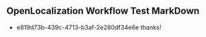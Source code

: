 ## OpenLocalization Workflow Test MarkDown
* e819d73b-439c-4713-b3af-2e280df34e6e 
thanks!<!--HONumber=Mar16_HO2-->
